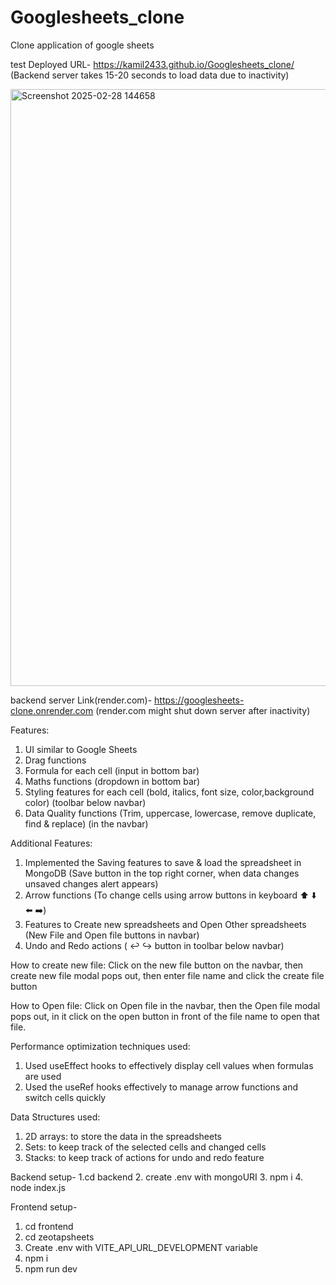 # Googlesheets_clone
Clone application of google sheets

test Deployed URL- https://kamil2433.github.io/Googlesheets_clone/
(Backend server takes 15-20 seconds to load data due to inactivity)


<img width="955" alt="Screenshot 2025-02-28 144658" src="https://github.com/user-attachments/assets/c99522c6-3f62-4c24-9dec-2dcd28fac079" />

backend server Link(render.com)- https://googlesheets-clone.onrender.com  (render.com might shut down server after inactivity)

Features: 
1. UI similar to Google Sheets 
2. Drag functions 
3. Formula for each cell  (input in bottom bar)
4. Maths functions (dropdown in bottom bar)
5. Styling features for each cell (bold, italics, font size, color,background color) (toolbar below navbar)
6. Data Quality functions (Trim, uppercase, lowercase, remove duplicate, find & 
replace)  (in the navbar)

Additional Features: 
1. Implemented the Saving features to save & load the spreadsheet in MongoDB  (Save button in the top right corner, when data changes unsaved changes alert appears)
2. Arrow functions (To change cells using arrow buttons in keyboard ⬆️ ⬇️ ⬅️ ➡️) 
3. Features to Create new spreadsheets and Open Other spreadsheets (New File and Open file buttons in navbar)
4. Undo and Redo actions (  ↩️ ↪️ button in toolbar below navbar)

How to create new file:
Click on the new file button on the navbar, then create new file modal pops out, then enter file name and click the create file button

How to Open file:
Click on Open file in the navbar, then the Open file modal pops out, in it click on the open button in front of the file name to open that file.

Performance optimization techniques used:
1. Used useEffect hooks to effectively display cell values when formulas are used
2. Used the useRef hooks effectively to manage arrow functions and switch cells quickly

Data Structures used:
1. 2D arrays: to store the data in the spreadsheets
2. Sets: to keep track of the selected cells and changed cells
3. Stacks: to keep track of actions for undo and redo feature


Backend setup-
1.cd backend
2. create .env with mongoURI
3. npm i
4. node index.js

Frontend setup-
1. cd frontend
2. cd zeotapsheets
3. Create .env with VITE_API_URL_DEVELOPMENT variable
4. npm i
5. npm run dev
